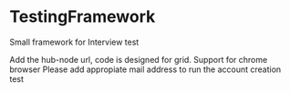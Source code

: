 # TestingFramework
Small framework for Interview test

Add the hub-node url, code is designed for grid.
Support for chrome browser
Please add appropiate mail address to run the account creation test 
